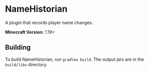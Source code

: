 # NameHistorian

A plugin that records player name changes.

**Minecraft Version:** 1.19+

## Building

To build NameHistorian, run `gradlew build`. The output jars are in the `build/libs` directory.
